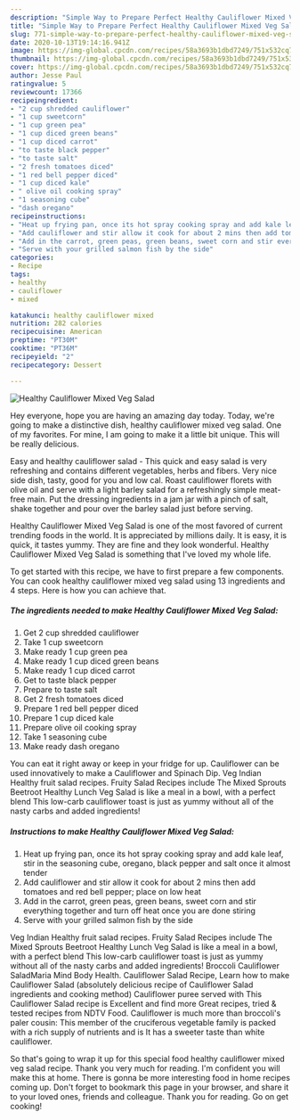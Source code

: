 ```yaml
---
description: "Simple Way to Prepare Perfect Healthy Cauliflower Mixed Veg Salad"
title: "Simple Way to Prepare Perfect Healthy Cauliflower Mixed Veg Salad"
slug: 771-simple-way-to-prepare-perfect-healthy-cauliflower-mixed-veg-salad
date: 2020-10-13T19:14:16.941Z
image: https://img-global.cpcdn.com/recipes/58a3693b1dbd7249/751x532cq70/healthy-cauliflower-mixed-veg-salad-recipe-main-photo.jpg
thumbnail: https://img-global.cpcdn.com/recipes/58a3693b1dbd7249/751x532cq70/healthy-cauliflower-mixed-veg-salad-recipe-main-photo.jpg
cover: https://img-global.cpcdn.com/recipes/58a3693b1dbd7249/751x532cq70/healthy-cauliflower-mixed-veg-salad-recipe-main-photo.jpg
author: Jesse Paul
ratingvalue: 5
reviewcount: 17366
recipeingredient:
- "2 cup shredded cauliflower"
- "1 cup sweetcorn"
- "1 cup green pea"
- "1 cup diced green beans"
- "1 cup diced carrot"
- "to taste black pepper"
- "to taste salt"
- "2 fresh tomatoes diced"
- "1 red bell pepper diced"
- "1 cup diced kale"
- " olive oil cooking spray"
- "1 seasoning cube"
- "dash oregano"
recipeinstructions:
- "Heat up frying pan, once its hot spray cooking spray and add kale leaf, stir in the seasoning cube, oregano, black pepper and salt once it almost tender"
- "Add cauliflower and stir allow it cook for about 2 mins then add tomatoes and red bell pepper; place on low heat"
- "Add in the carrot, green peas, green beans, sweet corn and stir everything together and turn off heat once you are done stiring"
- "Serve with your grilled salmon fish by the side"
categories:
- Recipe
tags:
- healthy
- cauliflower
- mixed

katakunci: healthy cauliflower mixed 
nutrition: 282 calories
recipecuisine: American
preptime: "PT30M"
cooktime: "PT36M"
recipeyield: "2"
recipecategory: Dessert

---
```



![Healthy Cauliflower Mixed Veg Salad](https://img-global.cpcdn.com/recipes/58a3693b1dbd7249/751x532cq70/healthy-cauliflower-mixed-veg-salad-recipe-main-photo.jpg)

Hey everyone, hope you are having an amazing day today. Today, we're going to make a distinctive dish, healthy cauliflower mixed veg salad. One of my favorites. For mine, I am going to make it a little bit unique. This will be really delicious.

Easy and healthy cauliflower salad - This quick and easy salad is very refreshing and contains different vegetables, herbs and fibers. Very nice side dish, tasty, good for you and low cal. Roast cauliflower florets with olive oil and serve with a light barley salad for a refreshingly simple meat-free main. Put the dressing ingredients in a jam jar with a pinch of salt, shake together and pour over the barley salad just before serving.

Healthy Cauliflower Mixed Veg Salad is one of the most favored of current trending foods in the world. It is appreciated by millions daily. It is easy, it is quick, it tastes yummy. They are fine and they look wonderful. Healthy Cauliflower Mixed Veg Salad is something that I've loved my whole life.


To get started with this recipe, we have to first prepare a few components. You can cook healthy cauliflower mixed veg salad using 13 ingredients and 4 steps. Here is how you can achieve that.

<!--inarticleads1-->

##### The ingredients needed to make Healthy Cauliflower Mixed Veg Salad:

1. Get 2 cup shredded cauliflower
1. Take 1 cup sweetcorn
1. Make ready 1 cup green pea
1. Make ready 1 cup diced green beans
1. Make ready 1 cup diced carrot
1. Get to taste black pepper
1. Prepare to taste salt
1. Get 2 fresh tomatoes diced
1. Prepare 1 red bell pepper diced
1. Prepare 1 cup diced kale
1. Prepare  olive oil cooking spray
1. Take 1 seasoning cube
1. Make ready dash oregano


You can eat it right away or keep in your fridge for up. Cauliflower can be used innovatively to make a Cauliflower and Spinach Dip. Veg Indian Healthy fruit salad recipes. Fruity Salad Recipes include The Mixed Sprouts Beetroot Healthy Lunch Veg Salad is like a meal in a bowl, with a perfect blend This low-carb cauliflower toast is just as yummy without all of the nasty carbs and added ingredients! 

<!--inarticleads2-->

##### Instructions to make Healthy Cauliflower Mixed Veg Salad:

1. Heat up frying pan, once its hot spray cooking spray and add kale leaf, stir in the seasoning cube, oregano, black pepper and salt once it almost tender
1. Add cauliflower and stir allow it cook for about 2 mins then add tomatoes and red bell pepper; place on low heat
1. Add in the carrot, green peas, green beans, sweet corn and stir everything together and turn off heat once you are done stiring
1. Serve with your grilled salmon fish by the side


Veg Indian Healthy fruit salad recipes. Fruity Salad Recipes include The Mixed Sprouts Beetroot Healthy Lunch Veg Salad is like a meal in a bowl, with a perfect blend This low-carb cauliflower toast is just as yummy without all of the nasty carbs and added ingredients! Broccoli Cauliflower SaladMaria Mind Body Health. Cauliflower Salad Recipe, Learn how to make Cauliflower Salad (absolutely delicious recipe of Cauliflower Salad ingredients and cooking method) Cauliflower puree served with This Cauliflower Salad recipe is Excellent and find more Great recipes, tried &amp; tested recipes from NDTV Food. Cauliflower is much more than broccoli&#39;s paler cousin: This member of the cruciferous vegetable family is packed with a rich supply of nutrients and is It has a sweeter taste than white cauliflower. 

So that's going to wrap it up for this special food healthy cauliflower mixed veg salad recipe. Thank you very much for reading. I'm confident you will make this at home. There is gonna be more interesting food in home recipes coming up. Don't forget to bookmark this page in your browser, and share it to your loved ones, friends and colleague. Thank you for reading. Go on get cooking!
